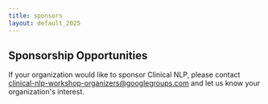 ```yaml
---
title: sponsors
layout: default_2025
---
```


## Sponsorship Opportunities
If your organization would like to sponsor Clinical NLP, please contact <clinical-nlp-workshop-organizers@googlegroups.com> and let us know your organization's interest.

<!-- If your organization would like to sponsor Clinical NLP, we are offering the sponsorship rates and benefits below.
To request to become a sponsor or discuss other sponsorship options, please contact <clinical-nlp-workshop-organizers@googlegroups.com> and let us know your organization's preferred level of support. -->

<!-- ### Gold - $8,000
* Recognition of support of two keynote addresses during opening session.
* Award three best papers for the main workshop or shared tasks (sponsor's choice).
* Improve the diversity and inclusion of Clinical NLP through sponsoring student registration.
* Company logo on printed materials, signage, and website acknowledging sponsorship.

### Silver - $4,000
* Recognition of support of one keynote address during opening session.
* Award two best papers for the main workshop or shared tasks (sponsor's choice).
* Improve the diversity and inclusion of Clinical NLP through sponsoring student registration.
* Company logo on printed materials, signage, and website acknowledging sponsorship.

### Bronze - $2,000
* Award a best paper for the main workshop or shared tasks (sponsor's choice).
* Improve the diversity and inclusion of Clinical NLP through sponsoring student registration.
* Company logo on printed materials, signage, and website acknowledging sponsorship. -->
